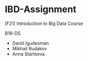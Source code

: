 # IBD-Assignment
[F21] Introduction to Big Data Course

B19-DS
* Daniil Igudesman
* Mikhail Rudakov
* Anna Startseva
